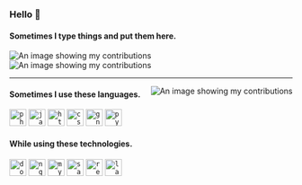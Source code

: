 ### Hello 👋
#### Sometimes I type things and put them here.


  
<p align="left">
  <img src="https://github-readme-stats.vercel.app/api/top-langs/?username=runthis&langs_count=6&layout=compact" alt="An image showing my contributions">
  <img src="https://github-readme-stats.vercel.app/api?username=runthis&count_private=true&show_icons=true&hide_title=true" alt="An image showing my contributions">
  <hr />
</p>

<p align="right">
  <img align="right" src="https://github-readme-streak-stats.herokuapp.com/?user=runthis" alt="An image showing my contributions">
</p>

#### Sometimes I use these languages.

<code><img height="30" src="https://cdn.jsdelivr.net/npm/simple-icons@3.12.2/icons/php.svg" alt="php" title="PHP"></code>
<code><img height="30" src="https://cdn.jsdelivr.net/npm/simple-icons@3.12.2/icons/javascript.svg" alt="javascript" title="JavaScript"></code>
<code><img height="30" src="https://cdn.jsdelivr.net/npm/simple-icons@3.12.2/icons/html5.svg" alt="html5" title="HTML"></code>
<code><img height="30" src="https://cdn.jsdelivr.net/npm/simple-icons@3.12.2/icons/css3.svg" alt="css3" title="CSS"></code>
<code><img height="30" src="https://cdn.jsdelivr.net/npm/simple-icons@3.12.2/icons/gnubash.svg" alt="gnu bash" title="Bash"></code>
<code><img height="30" src="https://cdn.jsdelivr.net/npm/simple-icons@3.12.2/icons/python.svg" alt="python" title="Python"></code>



#### While using these technologies.

<code><img height="30" src="https://cdn.jsdelivr.net/npm/simple-icons@3.12.2/icons/docker.svg" alt="docker" title="Docker"></code>
<code><img height="30" src="https://cdn.jsdelivr.net/npm/simple-icons@3.12.2/icons/nginx.svg" alt="nginx" title="Nginx"></code>
<code><img height="30" src="https://cdn.jsdelivr.net/npm/simple-icons@3.12.2/icons/mysql.svg" alt="mysql" title="MySQL"></code>
<code><img height="30" src="https://cdn.jsdelivr.net/npm/simple-icons@3.12.2/icons/sass.svg" alt="sass" title="Sass"></code>
<code><img height="30" src="https://cdn.jsdelivr.net/npm/simple-icons@3.12.2/icons/react.svg" alt="react" title="React"></code>
<code><img height="30" src="https://cdn.jsdelivr.net/npm/simple-icons@3.12.2/icons/laravel.svg" alt="laravel" title="Laravel"></code>



